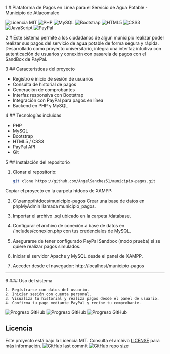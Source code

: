 1 # Plataforma de Pagos en Línea para el Servicio de Agua Potable - Municipio de Atlacomulco

![Licencia MIT](https://img.shields.io/badge/Licencia-MIT-blue.svg)
![PHP](https://img.shields.io/badge/PHP-777BB4?style=flat&logo=php&logoColor=white)
![MySQL](https://img.shields.io/badge/MySQL-4479A1?style=flat&logo=mysql&logoColor=white)
![Bootstrap](https://img.shields.io/badge/Bootstrap-563D7C?style=flat&logo=bootstrap&logoColor=white)
![HTML5](https://img.shields.io/badge/HTML5-E34F26?style=flat&logo=html5&logoColor=white)
![CSS3](https://img.shields.io/badge/CSS3-1572B6?style=flat&logo=css3&logoColor=white)
![JavaScript](https://img.shields.io/badge/JavaScript-F7DF1E?style=flat&logo=javascript&logoColor=black)
![PayPal](https://img.shields.io/badge/PayPal-00457C?style=flat&logo=paypal&logoColor=white)

2 # Este sistema permite a los ciudadanos de algun municipio realizar poder realizar sus pagos del servicio de agua potable de forma segura y rápida. Desarrollado como proyecto universitario, integra una interfaz intuitiva con autenticación de usuarios y conexión con pasarela de pagos con el SandBox de PayPal.

3 ## Características del proyecto
- Registro e inicio de sesión de usuarios
- Consulta de historial de pagos
- Generación de comprobantes
- Interfaz responsiva con Bootstrap
- Integración con PayPal para pagos en línea
- Backend en PHP y MySQL


4 ## Tecnologías incluidas
- PHP
- MySQL
- Bootstrap
- HTML5 / CSS3
- PayPal API
- Git


5 ## Instalación del repositorio

1. Clonar el repositorio:
   ```bash
   git clone https://github.com/AngelSanchez51/municipio-pagos.git
Copiar el proyecto en la carpeta htdocs de XAMPP:

2. C:\xampp\htdocs\municipio-pagos
Crear una base de datos en phpMyAdmin llamada municipio_pagos.

3. Importar el archivo .sql ubicado en la carpeta /database.

4. Configurar el archivo de conexión a base de datos en /includes/conexion.php con tus credenciales de MySQL.

5. Asegurarse de tener configurado PayPal Sandbox (modo prueba) si se quiere realizar pagos simulados.

6. Iniciar el servidor Apache y MySQL desde el panel de XAMPP.

7. Acceder desde el navegador:
http://localhost/municipio-pagos

---

6 ### Uso del sistema
```
1. Regístrarse con datos del usuario.
2. Iniciar sesión con cuenta personal.
3. Visualiza tu historial y realiza pagos desde el panel de usuario.
4. Confirma tu pago mediante PayPal y recibe tu comprobante.
```
![Progreso GitHub](progress.png)
![Progreso GitHub](paypaluser.png)
![Progreso GitHub](users.png)
## Licencia


Este proyecto está bajo la Licencia MIT. Consulta el archivo [LICENSE](LICENSE) para más información.
![GitHub last commit](https://img.shields.io/github/last-commit/AngelSanchez51/municipio-pagos)
![GitHub repo size](https://img.shields.io/github/repo-size/AngelSanchez51/municipio-pagos)
